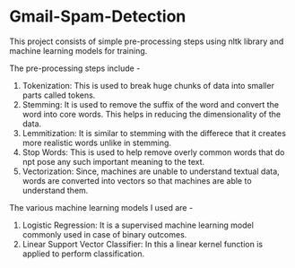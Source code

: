 # Gmail-Spam-Detection

This project consists of simple pre-processing steps using nltk library and machine learning models for training.

The pre-processing steps include -
  1. Tokenization: This is used to break huge chunks of data into smaller parts called tokens.
  2. Stemming: It is used to remove the suffix of the word and convert the word into core words. This helps in reducing the dimensionality of the data.
  3. Lemmitization: It is similar to stemming with the differece that it creates more realistic words unlike in stemming.
  4. Stop Words: This is used to help remove overly common words that do npt pose any such important meaning to the text.
  5. Vectorization: Since, machines are unable to understand textual data, words are converted into vectors so that machines are able to understand them.

The various machine learning models I used are -
  1. Logistic Regression: It is a supervised machine learning model commonly used in case of binary outcomes.
  3. Linear Support Vector Classifier: In this a linear kernel function is applied to perform classification.
